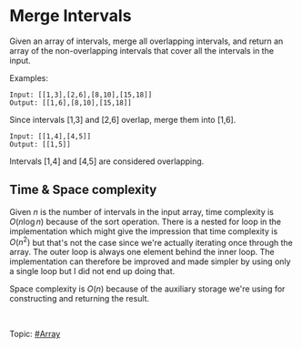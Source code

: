 # Merge Intervals

Given an array of intervals, merge all overlapping intervals, and return an array of the
non-overlapping intervals that cover all the intervals in the input.

Examples:

```
Input: [[1,3],[2,6],[8,10],[15,18]]
Output: [[1,6],[8,10],[15,18]]
```

Since intervals [1,3] and [2,6] overlap, merge them into [1,6].

```
Input: [[1,4],[4,5]]
Output: [[1,5]]
```

Intervals [1,4] and [4,5] are considered overlapping.

## Time & Space complexity

Given $n$ is the number of intervals in the input array, time complexity is $O(n\log{n})$
because of the sort operation. There is a nested for loop in the implementation which might give
the impression that time complexity is $O(n^2)$ but that's not the case since we're actually
iterating once through the array. The outer loop is always one element behind the inner loop.
The implementation can therefore be improved and made simpler by using only a single loop but
I did not end up doing that.

Space complexity is $O(n)$ because of the auxiliary storage we're using for constructing and
returning the result.

<br>

Topic: [#Array]()
